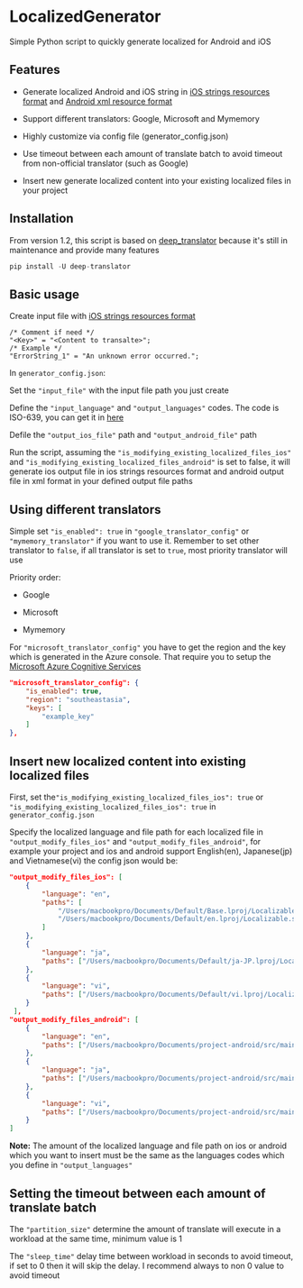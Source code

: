 # LocalizedGenerator

Simple Python script to quickly generate localized for Android and iOS

## Features

- Generate localized Android and iOS string in [iOS strings resources format](https://developer.apple.com/library/archive/documentation/Cocoa/Conceptual/LoadingResources/Strings/Strings.html) and [Android xml resource format](developer.android.com/guide/topics/resources/localization)

- Support different translators: Google, Microsoft and Mymemory

- Highly customize via config file (generator_config.json)

- Use timeout between each amount of translate batch to avoid timeout from non-official translator (such as Google)

- Insert new generate localized content into your existing localized files in your project

## Installation

From version 1.2, this script is based on [deep_translator](https://github.com/nidhaloff/deep-translator) because it's still in maintenance and provide many features

```python
pip install -U deep-translator
```

## Basic usage

Create input file with [iOS strings resources format](https://developer.apple.com/library/archive/documentation/Cocoa/Conceptual/LoadingResources/Strings/Strings.html) 

```
/* Comment if need */
"<Key>" = "<Content to transalte>";
/* Example */
"ErrorString_1" = "An unknown error occurred.";
```

In `generator_config.json`:

Set the `"input_file"` with the input file path you just create

Define the `"input_language"` and `"output_languages"` codes. The code is ISO-639, you can get it in [here](https://cloud.google.com/translate/docs/languages)

Defile the `"output_ios_file"` path and `"output_android_file"` path

Run the script, assuming the `"is_modifying_existing_localized_files_ios"` and `"is_modifying_existing_localized_files_android"` is set to false, it will generate ios output file in ios strings resources format and android output file in xml format in your defined output file paths

## Using different translators

Simple set `"is_enabled": true` in `"google_translator_config"` or `"mymemory_translator"` if you want to use it. Remember to set other translator to `false`, if all translator is set to `true`, most priority translator will use

Priority order:

- Google

- Microsoft

- Mymemory

For `"microsoft_translator_config"` you have to get the region and the key which is generated in the Azure console. That require you to setup the [Microsoft Azure Cognitive Services](https://learn.microsoft.com/en-us/azure/cognitive-services/translator/translator-overview)

```json
"microsoft_translator_config": {
    "is_enabled": true,
    "region": "southeastasia",
    "keys": [
        "example_key"
    ]
},
```

## Insert new localized content into existing localized files

First, set the`"is_modifying_existing_localized_files_ios": true` or `"is_modifying_existing_localized_files_ios": true` in `generator_config.json`

Specify the localized language and file path for each localized file in  `"output_modify_files_ios"` and `"output_modify_files_android"`, for example your project and ios and android support English(en), Japanese(jp) and Vietnamese(vi) the config json would be: 

```json
"output_modify_files_ios": [
    {
        "language": "en",
        "paths": [
            "/Users/macbookpro/Documents/Default/Base.lproj/Localizable.strings",
            "/Users/macbookpro/Documents/Default/en.lproj/Localizable.strings"
        ]
    },
    {
        "language": "ja",
        "paths": ["/Users/macbookpro/Documents/Default/ja-JP.lproj/Localizable.strings"]
    },
    {
        "language": "vi",
        "paths": ["/Users/macbookpro/Documents/Default/vi.lproj/Localizable.strings"]
    }
 ],
"output_modify_files_android": [
    {
        "language": "en",
        "paths": ["/Users/macbookpro/Documents/project-android/src/main/res/values/strings.xml"]
    },
    {
        "language": "ja",
        "paths": ["/Users/macbookpro/Documents/project-android/src/main/res/values-ja/strings.xml"]
    },
    {
        "language": "vi",
        "paths": ["/Users/macbookpro/Documents/project-android/src/main/res/values-vi/strings.xml"]
    }
]
```

**Note:** The amount of the localized language and file path on ios or android which you want to insert must be the same as the languages codes which you define in `"output_languages"`

## Setting the timeout between each amount of translate batch

The `"partition_size"` determine the amount of translate will execute in a workload at the same time, minimum value is 1

The `"sleep_time"` delay time between workload in seconds to avoid timeout, if set to 0 then it will skip the delay. I recommend always to non 0 value to avoid timeout